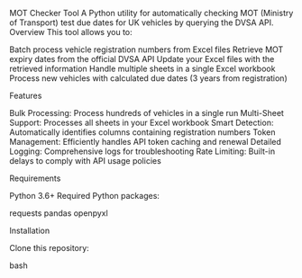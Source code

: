 MOT Checker Tool
A Python utility for automatically checking MOT (Ministry of Transport) test due dates for UK vehicles by querying the DVSA API.
Overview
This tool allows you to:

Batch process vehicle registration numbers from Excel files
Retrieve MOT expiry dates from the official DVSA API
Update your Excel files with the retrieved information
Handle multiple sheets in a single Excel workbook
Process new vehicles with calculated due dates (3 years from registration)

Features

Bulk Processing: Process hundreds of vehicles in a single run
Multi-Sheet Support: Processes all sheets in your Excel workbook
Smart Detection: Automatically identifies columns containing registration numbers
Token Management: Efficiently handles API token caching and renewal
Detailed Logging: Comprehensive logs for troubleshooting
Rate Limiting: Built-in delays to comply with API usage policies

Requirements

Python 3.6+
Required Python packages:

requests
pandas
openpyxl



Installation

Clone this repository:

bash
